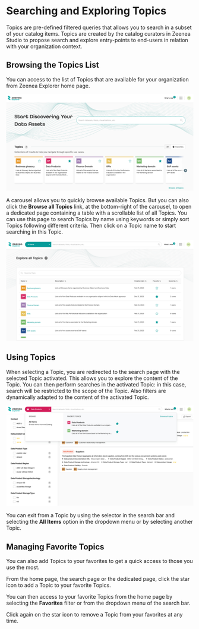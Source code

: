 # Searching and Exploring Topics

Topics are pre-defined filtered queries that allows you to search in a subset of your catalog items. Topics are created by the catalog curators in Zeenea Studio to propose search and explore entry-points to end-users in relation with your organization context.

## Browsing the Topics List

You can access to the list of Topics that are available for your organization from Zeenea Explorer home page.

![](./images/zeenea-explorer-home.png)

A carousel allows you to quickly browse available Topics. But you can also click the **Browse all Topics** link, at the bottom-right of the carousel, to open a dedicated page containing a table with a scrollable list of all Topics. You can use this page to search Topics by name using keywords or simply sort Topics following different criteria. Then click on a Topic name to start searching in this Topic.

![](./images/zeenea-explore-all-topics.png)

## Using Topics

When selecting a Topic, you are redirected to the search page with the selected Topic activated. This allows you to explore the content of the Topic. You can then perform searches in the activated Topic: in this case, search will be restricted to the scope of the Topic. Also filters are dynamically adapted to the content of the activated Topic.

![](./images/zeenea-explore-topic.png)

You can exit from a Topic by using the selector in the search bar and selecting the **All Items** option in the dropdown menu or by selecting another Topic.

## Managing Favorite Topics

You can also add Topics to your favorites to get a quick access to those you use the most.

From the home page, the search page or the dedicated page, click the star icon to add a Topic to your favorite Topics.

You can then access to your favorite Topics from the home page by selecting the **Favorites** filter or from the dropdown menu of the search bar.

Click again on the star icon to remove a Topic from your favorites at any time.

